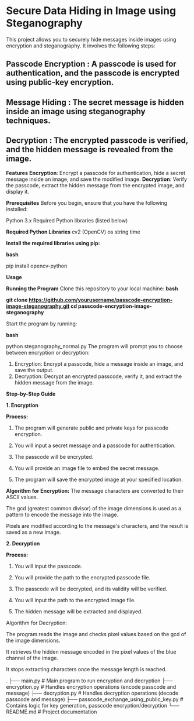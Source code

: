 # Secure Data Hiding in Image using Steganography

This project allows you to securely hide messages inside images using encryption and steganography. It involves the following steps:

## Passcode Encryption : A passcode is used for authentication, and the passcode is encrypted using public-key encryption.

## Message Hiding : The secret message is hidden inside an image using steganography techniques.

## Decryption : The encrypted passcode is verified, and the hidden message is revealed from the image.


**Features**
**Encryption**: Encrypt a passcode for authentication, hide a secret message inside an image, and save the modified image.
**Decryption**: Verify the passcode, extract the hidden message from the encrypted image, and display it.

**Prerequisites**
Before you begin, ensure that you have the following installed:

Python 3.x
Required Python libraries (listed below)

**Required Python Libraries**
cv2 (OpenCV)
os
string
time

**Install the required libraries using pip:**

**bash**

pip install opencv-python

**Usage**

**Running the Program**
Clone this repository to your local machine:
**bash**

**git clone https://github.com/yourusername/passcode-encryption-image-steganography.git
cd passcode-encryption-image-steganography**

Start the program by running:

**bash**

python steganography_normal.py
The program will prompt you to choose between encryption or decryption:

1. Encryption: Encrypt a passcode, hide a message inside an image, and save the output.
2. Decryption: Decrypt an encrypted passcode, verify it, and extract the hidden message from the image.

**Step-by-Step Guide**

**1. Encryption**

**Process:**

1. The program will generate public and private keys for passcode encryption.

2. You will input a secret message and a passcode for authentication.

3. The passcode will be encrypted.

4. You will provide an image file to embed the secret message.

5. The program will save the encrypted image at your specified location.

**Algorithm for Encryption:**
The message characters are converted to their ASCII values.

The gcd (greatest common divisor) of the image dimensions is used as a pattern to encode the message into the image.

Pixels are modified according to the message's characters, and the result is saved as a new image.

**2. Decryption**

**Process:**

1. You will input the passcode.

2. You will provide the path to the encrypted passcode file.

3. The passcode will be decrypted, and its validity will be verified.

4. You will input the path to the encrypted image file.

5. The hidden message will be extracted and displayed.


Algorithm for Decryption:

The program reads the image and checks pixel values based on the gcd of the image dimensions.

It retrieves the hidden message encoded in the pixel values of the blue channel of the image.

It stops extracting characters once the message length is reached.


.
├── main.py               # Main program to run encryption and decryption
├── encryption.py         # Handles encryption operations (encode passcode and message)
├── decryption.py         # Handles decryption operations (decode passcode and message)
├── passcode_exchange_using_public_key.py  # Contains logic for key generation, passcode encryption/decryption
└── README.md             # Project documentation
